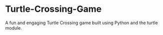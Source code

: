 # Turtle-Crossing-Game
A fun and engaging Turtle Crossing game built using Python and the turtle module.
